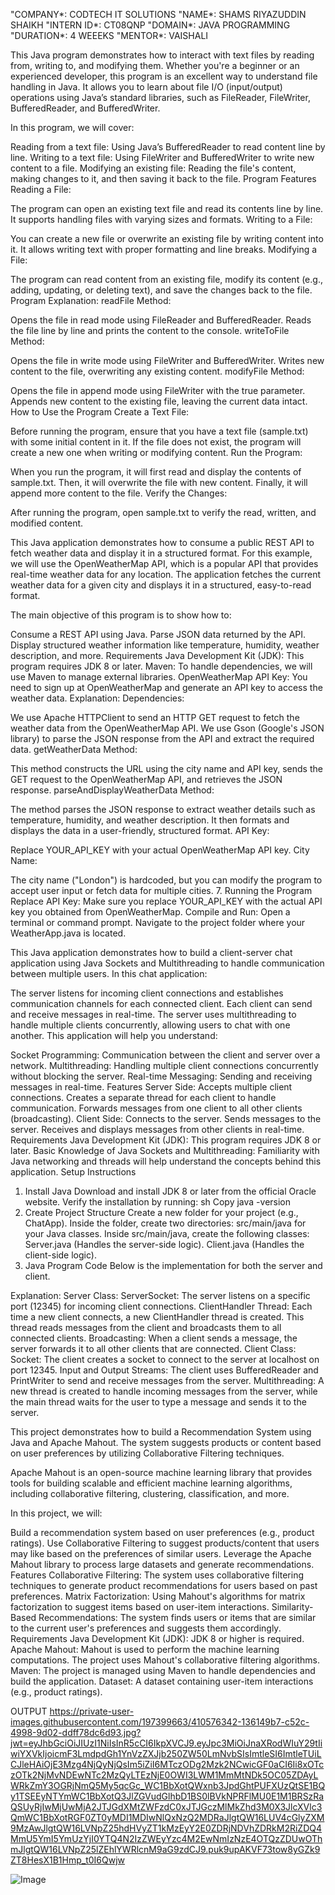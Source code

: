 "COMPANY*: CODTECH IT SOLUTIONS
"NAME*: SHAMS RIYAZUDDIN SHAIKH
"INTERN ID*: CT08QNP
"DOMAIN*: JAVA PROGRAMMING
"DURATION*: 4 WEEEKS
"MENTOR*: VAISHALI



This Java program demonstrates how to interact with text files by reading from, writing to, and modifying them. Whether you're a beginner or an experienced developer, this program is an excellent way to understand file handling in Java. It allows you to learn about file I/O (input/output) operations using Java’s standard libraries, such as FileReader, FileWriter, BufferedReader, and BufferedWriter.

In this program, we will cover:

Reading from a text file: Using Java’s BufferedReader to read content line by line.
Writing to a text file: Using FileWriter and BufferedWriter to write new content to a file.
Modifying an existing file: Reading the file's content, making changes to it, and then saving it back to the file.
Program Features
Reading a File:

The program can open an existing text file and read its contents line by line.
It supports handling files with varying sizes and formats.
Writing to a File:

You can create a new file or overwrite an existing file by writing content into it.
It allows writing text with proper formatting and line breaks.
Modifying a File:

The program can read content from an existing file, modify its content (e.g., adding, updating, or deleting text), and save the changes back to the file.
Program Explanation:
readFile Method:

Opens the file in read mode using FileReader and BufferedReader.
Reads the file line by line and prints the content to the console.
writeToFile Method:

Opens the file in write mode using FileWriter and BufferedWriter.
Writes new content to the file, overwriting any existing content.
modifyFile Method:

Opens the file in append mode using FileWriter with the true parameter.
Appends new content to the existing file, leaving the current data intact.
How to Use the Program
Create a Text File:

Before running the program, ensure that you have a text file (sample.txt) with some initial content in it.
If the file does not exist, the program will create a new one when writing or modifying content.
Run the Program:

When you run the program, it will first read and display the contents of sample.txt.
Then, it will overwrite the file with new content.
Finally, it will append more content to the file.
Verify the Changes:

After running the program, open sample.txt to verify the read, written, and modified content.

This Java application demonstrates how to consume a public REST API to fetch weather data and display it in a structured format. For this example, we will use the OpenWeatherMap API, which is a popular API that provides real-time weather data for any location. The application fetches the current weather data for a given city and displays it in a structured, easy-to-read format.

The main objective of this program is to show how to:

Consume a REST API using Java.
Parse JSON data returned by the API.
Display structured weather information like temperature, humidity, weather description, and more.
Requirements
Java Development Kit (JDK): This program requires JDK 8 or later.
Maven: To handle dependencies, we will use Maven to manage external libraries.
OpenWeatherMap API Key: You need to sign up at OpenWeatherMap and generate an API key to access the weather data.
Explanation:
Dependencies:

We use Apache HTTPClient to send an HTTP GET request to fetch the weather data from the OpenWeatherMap API.
We use Gson (Google's JSON library) to parse the JSON response from the API and extract the required data.
getWeatherData Method:

This method constructs the URL using the city name and API key, sends the GET request to the OpenWeatherMap API, and retrieves the JSON response.
parseAndDisplayWeatherData Method:

The method parses the JSON response to extract weather details such as temperature, humidity, and weather description.
It then formats and displays the data in a user-friendly, structured format.
API Key:

Replace YOUR_API_KEY with your actual OpenWeatherMap API key.
City Name:

The city name ("London") is hardcoded, but you can modify the program to accept user input or fetch data for multiple cities.
7. Running the Program
Replace API Key: Make sure you replace YOUR_API_KEY with the actual API key you obtained from OpenWeatherMap.
Compile and Run:
Open a terminal or command prompt.
Navigate to the project folder where your WeatherApp.java is located.


This Java application demonstrates how to build a client-server chat application using Java Sockets and Multithreading to handle communication between multiple users. In this chat application:

The server listens for incoming client connections and establishes communication channels for each connected client.
Each client can send and receive messages in real-time.
The server uses multithreading to handle multiple clients concurrently, allowing users to chat with one another.
This application will help you understand:

Socket Programming: Communication between the client and server over a network.
Multithreading: Handling multiple client connections concurrently without blocking the server.
Real-time Messaging: Sending and receiving messages in real-time.
Features
Server Side:
Accepts multiple client connections.
Creates a separate thread for each client to handle communication.
Forwards messages from one client to all other clients (broadcasting).
Client Side:
Connects to the server.
Sends messages to the server.
Receives and displays messages from other clients in real-time.
Requirements
Java Development Kit (JDK): This program requires JDK 8 or later.
Basic Knowledge of Java Sockets and Multithreading: Familiarity with Java networking and threads will help understand the concepts behind this application.
Setup Instructions
1. Install Java
Download and install JDK 8 or later from the official Oracle website.
Verify the installation by running:
sh
Copy
java -version
2. Create Project Structure
Create a new folder for your project (e.g., ChatApp).
Inside the folder, create two directories:
src/main/java for your Java classes.
Inside src/main/java, create the following classes:
Server.java (Handles the server-side logic).
Client.java (Handles the client-side logic).
3. Java Program Code
Below is the implementation for both the server and client.

Explanation:
Server Class:
ServerSocket: The server listens on a specific port (12345) for incoming client connections.
ClientHandler Thread: Each time a new client connects, a new ClientHandler thread is created. This thread reads messages from the client and broadcasts them to all connected clients.
Broadcasting: When a client sends a message, the server forwards it to all other clients that are connected.
Client Class:
Socket: The client creates a socket to connect to the server at localhost on port 12345.
Input and Output Streams: The client uses BufferedReader and PrintWriter to send and receive messages from the server.
Multithreading: A new thread is created to handle incoming messages from the server, while the main thread waits for the user to type a message and sends it to the server.


This project demonstrates how to build a Recommendation System using Java and Apache Mahout. The system suggests products or content based on user preferences by utilizing Collaborative Filtering techniques.

Apache Mahout is an open-source machine learning library that provides tools for building scalable and efficient machine learning algorithms, including collaborative filtering, clustering, classification, and more.

In this project, we will:

Build a recommendation system based on user preferences (e.g., product ratings).
Use Collaborative Filtering to suggest products/content that users may like based on the preferences of similar users.
Leverage the Apache Mahout library to process large datasets and generate recommendations.
Features
Collaborative Filtering: The system uses collaborative filtering techniques to generate product recommendations for users based on past preferences.
Matrix Factorization: Using Mahout's algorithms for matrix factorization to suggest items based on user-item interactions.
Similarity-Based Recommendations: The system finds users or items that are similar to the current user's preferences and suggests them accordingly.
Requirements
Java Development Kit (JDK): JDK 8 or higher is required.
Apache Mahout: Mahout is used to perform the machine learning computations. The project uses Mahout's collaborative filtering algorithms.
Maven: The project is managed using Maven to handle dependencies and build the application.
Dataset: A dataset containing user-item interactions (e.g., product ratings).

OUTPUT
https://private-user-images.githubusercontent.com/197399663/410576342-136149b7-c52c-4998-9d02-ddff78dc6d93.jpg?jwt=eyJhbGciOiJIUzI1NiIsInR5cCI6IkpXVCJ9.eyJpc3MiOiJnaXRodWIuY29tIiwiYXVkIjoicmF3LmdpdGh1YnVzZXJjb250ZW50LmNvbSIsImtleSI6ImtleTUiLCJleHAiOjE3Mzg4NjQyNjQsIm5iZiI6MTczODg2Mzk2NCwicGF0aCI6Ii8xOTczOTk2NjMvNDEwNTc2MzQyLTEzNjE0OWI3LWM1MmMtNDk5OC05ZDAyLWRkZmY3OGRjNmQ5My5qcGc_WC1BbXotQWxnb3JpdGhtPUFXUzQtSE1BQy1TSEEyNTYmWC1BbXotQ3JlZGVudGlhbD1BS0lBVkNPRFlMU0E1M1BRSzRaQSUyRjIwMjUwMjA2JTJGdXMtZWFzdC0xJTJGczMlMkZhd3M0X3JlcXVlc3QmWC1BbXotRGF0ZT0yMDI1MDIwNlQxNzQ2MDRaJlgtQW16LUV4cGlyZXM9MzAwJlgtQW16LVNpZ25hdHVyZT1kMzEyY2E0ZDRjNDVhZDRkM2RiZDQ4MmU5YmI5YmUzYjI0YTQ4N2IzZWEyYzc4M2EwNmIzNzE4OTQzZDUwOThmJlgtQW16LVNpZ25lZEhlYWRlcnM9aG9zdCJ9.puk9upAKVF73tow8yGZk9ZT8HesX1B1Hmp_t0I6Qwjw

![Image](https://github.com/user-attachments/assets/e4dd1ec3-654d-4f31-97b1-205277953349)
